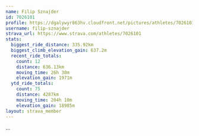```yaml
---
name: Filip Sznajder
id: 7026101
profile: https://dgalywyr863hv.cloudfront.net/pictures/athletes/7026101/2123836/17/large.jpg
username: filip-sznajder
strava_url: https://www.strava.com/athletes/7026101
stats:
  biggest_ride_distance: 335.92km
  biggest_climb_elevation_gain: 637.2m
  recent_ride_totals:
    count: 12
    distance: 636.13km
    moving_time: 26h 30m
    elevation_gain: 1971m
  ytd_ride_totals:
    count: 75
    distance: 4287km
    moving_time: 204h 10m
    elevation_gain: 18985m
layout: strava_member
--- 
```

...
